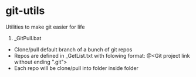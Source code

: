 # git-utils
Utilities to make git easier for life
1. _GitPull.bat
- Clone/pull default branch of a bunch of git repos
- Repos are defined in _GetList.txt with folowing format:
	<Parent folder name>@<Git project link without ending ".git">
- Each repo will be clone/pull into <repo name> folder inside <Parent folder name> folder
